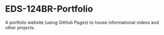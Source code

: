 # EDS-124BR-Portfolio

A portfolio website (using GitHub Pages) to house informational videos and other projects.
